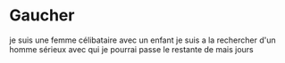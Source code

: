 # Gaucher
je suis une femme célibataire avec un enfant je suis a la rechercher d'un homme sérieux avec qui je pourrai passe le restante de mais jours 
